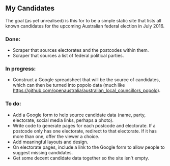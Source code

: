 ## My Candidates

The goal (as yet unrealised) is this for to be a simple static site that lists all known candidates for the upcoming Australian federal election in July 2016.

### Done:

* Scraper that sources electorates and the postcodes within them.
* Scraper that sources a list of federal political parties.

### In progress:

* Construct a Google spreadsheet that will be the source of candidates, which can then be turned into popolo data (much like https://github.com/openaustralia/australian_local_councillors_popolo).

### To do:

* Add a Google form to help source candidate data (name, party, electorate, social media links, perhaps a photo).
* Write code to generate pages for each postcode and electorate. If a postcode only has one electorate, redirect to that electorate. If it has more than one, offer the viewer a choice.
* Add meaningful layouts and design.
* On electorate pages, include a link to the Google form to allow people to suggest missing candidates.
* Get some decent candidate data together so the site isn't empty.
